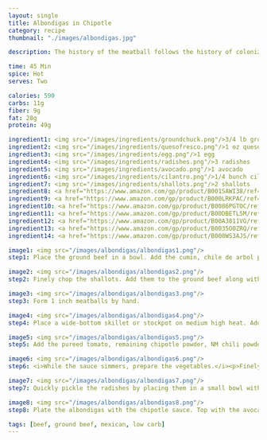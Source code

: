 ```yaml
---
layout: single
title: Albondigas in Chipotle
category: recipe
thumbnail: "./images/albondigas.jpg"

description: The history of the meatball follows the history of colonization and migration. The earliest meatball recipes can be traced to Imperial Rome. Beef, chicken, peacock, rabbit or pork were finely chopped and combined with moist bread and spices and rolled into balls. These tender balls of meat were cooked in boiling salt water, which is the same method used in Germany & Poland today.<p> Although the origin of the meatball may come from Imperial Rome, the Arabs are responsible for the name. Since the 8th century, Arabic countries (specifically Morocco, Lebanon, Syria, and Palestine) have conquered, ruled, and left their mark upon Spanish culture. The Arabs brought their <i>al-bunduqa</i>, a spiced meatball bound with eggs and pan fried in oil. By the 12th century, the <i>al-bunduqa</i> is adopted as the <i>albondiga</i> and consumed by Spaniards of all social classes. </p> <p> As the albondiga is incorporated into Spanish culture, the recipes become more complex with the addition of fresh herbs, dried chiles, and thick sauces. As the Spaniards conquered new countries, the albondiga became part of their respective cuisines. </p> <p> Our Albondiga recipe comes from Mexico. These spice-kissed beef meatballs are browned until crisp and then cooked in a chipotle tomato sauce. The smoky, spicy sauce is then topped with creamy avocados, pickled radishes, queso fresco and cilantro. </p>

time: 45 Min
spice: Hot
serves: Two

calories: 590
carbs: 11g
fiber: 9g
fat: 28g
protein: 49g

ingredient1: <img src="/images/ingredients/groundchuck.png"/>3/4 lb ground chuck
ingredient2: <img src="/images/ingredients/quesofresco.png"/>1 oz queso fresco
ingredient3: <img src="/images/ingredients/egg.png"/>1 egg
ingredient4: <img src="/images/ingredients/radishes.png"/>3 radishes
ingredient5: <img src="/images/ingredients/avocado.png"/>1 avocado
ingredient6: <img src="/images/ingredients/cilantro.png"/>1/4 bunch cilantro
ingredient7: <img src="/images/ingredients/shallots.png"/>2 shallots
ingredient8: <a href="https://www.amazon.com/gp/product/B001SAWI38/ref=as_li_qf_sp_asin_il_tl?ie=UTF8&tag=cilalime-20&camp=1789&creative=9325&linkCode=as2&creativeASIN=B001SAWI38&linkId=f50a9f64e07d6fe1dfa9c524415c9b72"><img src="/images/ingredients/tomatopuree.png"/>1 cup tomato puree</a>
ingredient9: <a href="https://www.amazon.com/gp/product/B000LRKPAC/ref=as_li_qf_sp_asin_il_tl?ie=UTF8&tag=cilalime-20&camp=1789&creative=9325&linkCode=as2&creativeASIN=B000LRKPAC&linkId=9f43b3d2ff96a2f6c8771dce441f2084"><img src="/images/ingredients/whitewinevinegar.png"/>1/4 cup white wine vinegar</a>
ingredient10: <a href="https://www.amazon.com/gp/product/B0086PGTOC/ref=as_li_qf_sp_asin_il_tl?ie=UTF8&tag=cilalime-20&camp=1789&creative=9325&linkCode=as2&creativeASIN=B0086PGTOC&linkId=865c1e77ae03f6c46059ff0763fc683d"><img src="/images/ingredients/panko.png"/>1/4 cup panko breadcrumbs</a>
ingredient11: <a href="https://www.amazon.com/gp/product/B00DBETL5M/ref=as_li_qf_sp_asin_il_tl?ie=UTF8&tag=cilalime-20&camp=1789&creative=9325&linkCode=as2&creativeASIN=B00DBETL5M&linkId=06994a432365b52df033e059887aa858"><img src="/images/ingredients/groundchipotle.png"/>1 1/2 tsp ground chipotle</a>
ingredient12: <a href="https://www.amazon.com/gp/product/B00A3811VG/ref=as_li_qf_sp_asin_il_tl?ie=UTF8&tag=cilalime-20&camp=1789&creative=9325&linkCode=as2&creativeASIN=B00A3811VG&linkId=f28f3c9922f716503875538a24d95a8d"><img src="/images/ingredients/groundnmchili.png"/>1 tsp ground New Mexico chili</a>
ingredient13: <a href="https://www.amazon.com/gp/product/B0035O0ZRQ/ref=as_li_qf_sp_asin_il_tl?ie=UTF8&tag=cilalime-20&camp=1789&creative=9325&linkCode=as2&creativeASIN=B0035O0ZRQ&linkId=4961647e23e075d146cf7f43b0f39ddb"><img src="/images/ingredients/groundchilidearbol.png"/>1/2 tsp ground cili de arbol</a>
ingredient14: <a href="https://www.amazon.com/gp/product/B000WS3AJS/ref=as_li_qf_sp_asin_il_tl?ie=UTF8&tag=cilalime-20&camp=1789&creative=9325&linkCode=as2&creativeASIN=B000WS3AJS&linkId=aa8d30379d619c30d128866d707db320"><img src="/images/ingredients/groundcumin.png"/>1/2 tsp ground cumin</a>

image1: <img src="/images/albondigas/albondigas1.png"/>
step1: Place the ground beef in a bowl. Add the cumin, chile de arbol powder, 1/2 tsp chipotle powder, and 1/4 tsp of salt. Mix.

image2: <img src="/images/albondigas/albondigas2.png"/>
step2: Finely chop the shallots. Add them to the ground beef along with the panko breadcrumbs. Break the egg into the bowl and mix.

image3: <img src="/images/albondigas/albondigas3.png"/>
step3: Form 1 inch meatballs by hand.

image4: <img src="/images/albondigas/albondigas4.png"/>
step4: Place a wide-bottom skillet or stockpot on medium high heat. Add enough oil to coat the bottom of the pan. Once the oil is hot, add the meatballs. Brown the meatballs on each side for 2 minutes.<p><i> While meatballs don't technically have sides, it's important to make sure that they brown on the exterior.</i></p>

image5: <img src="/images/albondigas/albondigas5.png"/>
step5: Add the pureed tomato, remaining chipotle powder, NM chili powder, and 2 cups of water. Let the sauce simmer until reduced by half.

image6: <img src="/images/albondigas/albondigas6.png"/>
step6: <i>While the sauce simmers, prepare the vegetables.</i><p>Finely slice the radishes, slice the avocados, and remove the cilantro leaves from their stems.</p>

image7: <img src="/images/albondigas/albondigas7.png"/>
step7: Quickly pickle the radishes by placing them in a small bowl with the white wine vinegar.

image8: <img src="/images/albondigas/albondigas8.png"/>
step8: Plate the albondigas with the chipotle sauce. Top with the avocado, cilantro and pickled radishes. Crumble the queso fresco over the plate.

tags: [beef, ground beef, mexican, low carb]
---
```

